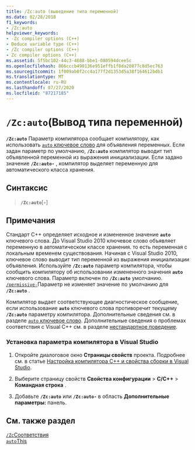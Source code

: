 ```yaml
---
title: /Zc:auto (выведение типа переменной)
ms.date: 02/28/2018
f1_keywords:
- /Zc:auto
helpviewer_keywords:
- -Zc compiler options (C++)
- Deduce variable type (C++)
- /Zc compiler options (C++)
- Zc compiler options (C++)
ms.assetid: 5f5bc102-44c3-4688-bbe1-080594dcee5c
ms.openlocfilehash: 866cccb490136e951effb1f8da20877c8d5ec763
ms.sourcegitcommit: 1f009ab0f2cc4a177f2d1353d5a38f164612bdb1
ms.translationtype: MT
ms.contentlocale: ru-RU
ms.lasthandoff: 07/27/2020
ms.locfileid: "87217185"
---
```

# <a name="zcauto-deduce-variable-type"></a>`/Zc:auto`(Вывод типа переменной)

**`/Zc:auto`** Параметр компилятора сообщает компилятору, как использовать [ `auto` ключевое слово](../../cpp/auto-keyword.md) для объявления переменных. Если задан параметр по умолчанию, **`/Zc:auto`** компилятор выводит тип объявленной переменной из выражения инициализации. Если задано значение **`/Zc:auto-`** , компилятор выделяет переменную для автоматического класса хранения.

## <a name="syntax"></a>Синтаксис

> **`/Zc:auto`**[**`-`**]

## <a name="remarks"></a>Примечания

Стандарт C++ определяет исходное и измененное значение **`auto`** ключевого слова. До Visual Studio 2010 ключевое слово объявляет переменную в автоматическом классе хранения. то есть переменная с локальным временем существования. Начиная с Visual Studio 2010, ключевое слово выводит тип переменной из выражения инициализации объявления. Используйте **`/Zc:auto`** параметр компилятора, чтобы сообщить компилятору об использовании измененного значения **`auto`** ключевого слова. Параметр включен по **`/Zc:auto`** умолчанию. [`/permissive-`](permissive-standards-conformance.md)Параметр не изменяет значение по умолчанию для **`/Zc:auto`** .

Компилятор выдает соответствующее диагностическое сообщение, если использование **`auto`** ключевого слова противоречит текущему **`/Zc:auto`** параметру компилятора. Дополнительные сведения см. в разделе [ `auto` ключевое слово](../../cpp/auto-keyword.md). Дополнительные сведения о проблемах соответствия с Visual C++ см. в разделе [нестандартное поведение](../../cpp/nonstandard-behavior.md).

### <a name="to-set-this-compiler-option-in-visual-studio"></a>Установка параметра компилятора в Visual Studio

1. Откройте диалоговое окно **Страницы свойств** проекта. Подробнее см. в статье [Настройка компилятора C++ и свойства сборки в Visual Studio](../working-with-project-properties.md).

1. Выберите страницу свойств **Свойства конфигурации**  >  **C/C++**  >  **Командная строка** .

1. Добавьте **`/Zc:auto`** или **`/Zc:auto-`** в область **Дополнительные параметры:** панель.

## <a name="see-also"></a>См. также раздел

[`/Zc`Соответствия](zc-conformance.md)<br/>
[`auto`This](../../cpp/auto-keyword.md)
